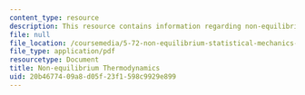 ```yaml
---
content_type: resource
description: This resource contains information regarding non-equilibrium thermodynamics.
file: null
file_location: /coursemedia/5-72-non-equilibrium-statistical-mechanics-spring-2012/20b4677409a8d05f23f1598c9929e899_MIT5_72S12_master2.pdf
file_type: application/pdf
resourcetype: Document
title: Non-equilibrium Thermodynamics
uid: 20b46774-09a8-d05f-23f1-598c9929e899
---
```

